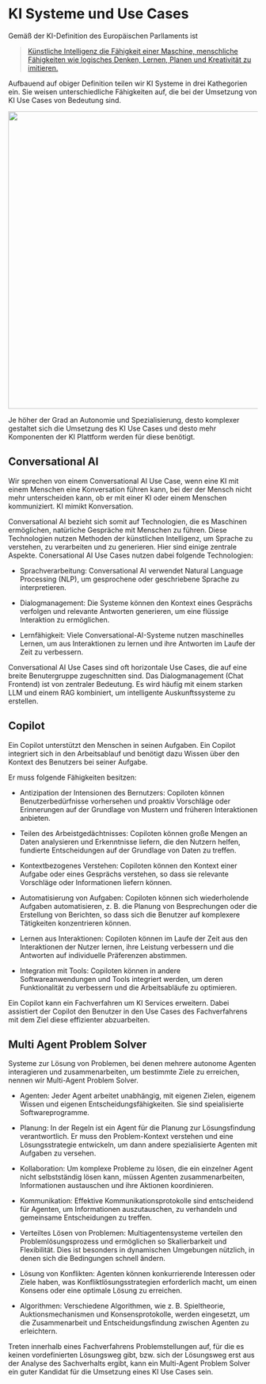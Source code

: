 # KI Systeme und Use Cases

Gemäß der KI-Definition des Europäischen Parllaments ist

> [Künstliche Intelligenz die Fähigkeit einer Maschine, menschliche Fähigkeiten wie logisches Denken, Lernen, Planen und Kreativität zu imitieren.](https://www.europarl.europa.eu/topics/de/article/20200827STO85804/was-ist-kunstliche-intelligenz-und-wie-wird-sie-genutzt)

Aufbauend auf obiger Definition teilen wir KI Systeme in drei Kathegorien ein. Sie weisen unterschiedliche Fähigkeiten auf, die bei der Umsetzung von KI Use Cases von Bedeutung sind.

<img src="../ki_systeme.png" width="600" height="600" />

Je höher der Grad an Autonomie und Spezialisierung, desto komplexer gestaltet sich die Umsetzung des KI Use Cases und desto mehr Komponenten der KI Plattform werden für diese benötigt.

## Conversational AI

Wir sprechen von einem Conversational AI Use Case, wenn eine KI mit einem Menschen eine Konversation führen kann, bei der der Mensch nicht mehr unterscheiden kann, ob er mit einer KI oder einem Menschen kommuniziert. KI mimikt Konversation.

Conversational AI bezieht sich somit auf Technologien, die es Maschinen ermöglichen, natürliche Gespräche mit Menschen zu führen. Diese Technologien nutzen Methoden der künstlichen Intelligenz, um Sprache zu verstehen, zu verarbeiten und zu generieren. Hier sind einige zentrale Aspekte. Conersational AI Use Cases nutzen dabei folgende Technologien:

- Sprachverarbeitung: Conversational AI verwendet Natural Language Processing (NLP), um gesprochene oder geschriebene Sprache zu interpretieren.

- Dialogmanagement: Die Systeme können den Kontext eines Gesprächs verfolgen und relevante Antworten generieren, um eine flüssige Interaktion zu ermöglichen.

- Lernfähigkeit: Viele Conversational-AI-Systeme nutzen maschinelles Lernen, um aus Interaktionen zu lernen und ihre Antworten im Laufe der Zeit zu verbessern.

Conversational AI Use Cases sind oft horizontale Use Cases, die auf eine breite Benutergruppe zugeschnitten sind. Das Dialogmanagement (Chat Frontend) ist von zentraler Bedeutung. Es wird häufig mit einem starken LLM und einem RAG kombiniert, um intelligente Auskunftssysteme zu erstellen. 

## Copilot

Ein Copilot unterstützt den Menschen in seinen Aufgaben. Ein Copilot integriert sich in den Arbeitsablauf und benötigt dazu Wissen über den Kontext des Benutzers bei seiner Aufgabe.

Er muss folgende Fähigkeiten besitzen:

- Antizipation der Intensionen des Bernutzers: Copiloten können Benutzerbedürfnisse vorhersehen und proaktiv Vorschläge oder Erinnerungen auf der Grundlage von Mustern und früheren Interaktionen anbieten.

- Teilen des Arbeistgedächtnisses: Copiloten können große Mengen an Daten analysieren und Erkenntnisse liefern, die den Nutzern helfen, fundierte Entscheidungen auf der Grundlage von Daten zu treffen.

- Kontextbezogenes Verstehen: Copiloten können den Kontext einer Aufgabe oder eines Gesprächs verstehen, so dass sie relevante Vorschläge oder Informationen liefern können.

- Automatisierung von Aufgaben: Copiloten können sich wiederholende Aufgaben automatisieren, z. B. die Planung von Besprechungen oder die Erstellung von Berichten, so dass sich die Benutzer auf komplexere Tätigkeiten konzentrieren können.

- Lernen aus Interaktionen: Copiloten können im Laufe der Zeit aus den Interaktionen der Nutzer lernen, ihre Leistung verbessern und die Antworten auf individuelle Präferenzen abstimmen.

- Integration mit Tools: Copiloten können in andere Softwareanwendungen und Tools integriert werden, um deren Funktionalität zu verbessern und die Arbeitsabläufe zu optimieren.

Ein Copilot kann ein Fachverfahren um KI Services erweitern. Dabei assistiert der Copilot den Benutzer in den Use Cases des Fachverfahrens  mit dem Ziel diese effizienter abzuarbeiten.

## Multi Agent Problem Solver

Systeme zur Lösung von Problemen, bei denen mehrere autonome Agenten interagieren und zusammenarbeiten, um bestimmte Ziele zu erreichen, nennen wir Multi-Agent Problem Solver.  

- Agenten: Jeder Agent arbeitet unabhängig, mit eigenen Zielen, eigenem Wissen und eigenen Entscheidungsfähigkeiten. Sie sind speialisierte Softwareprogramme.

- Planung: In der Regeln ist ein Agent für die Planung zur Lösungsfindung verantwortlich. Er muss den Problem-Kontext verstehen und eine Lösungsstrategie entwickeln, um dann andere spezialisierte Agenten mit Aufgaben zu versehen.

- Kollaboration: Um komplexe Probleme zu lösen, die ein einzelner Agent nicht selbstständig lösen kann, müssen Agenten zusammenarbeiten, Informationen austauschen und ihre Aktionen koordinieren.

- Kommunikation: Effektive Kommunikationsprotokolle sind entscheidend für Agenten, um Informationen auszutauschen, zu verhandeln und gemeinsame Entscheidungen zu treffen.

- Verteiltes Lösen von Problemen: Multiagentensysteme verteilen den Problemlösungsprozess und ermöglichen so Skalierbarkeit und Flexibilität.  Dies ist besonders in dynamischen Umgebungen nützlich, in denen sich die Bedingungen schnell ändern.

- Lösung von Konflikten: Agenten können konkurrierende Interessen oder Ziele haben, was Konfliktlösungsstrategien erforderlich macht, um einen Konsens oder eine optimale Lösung zu erreichen.

- Algorithmen: Verschiedene Algorithmen, wie z. B. Spieltheorie, Auktionsmechanismen und Konsensprotokolle, werden eingesetzt, um die Zusammenarbeit und Entscheidungsfindung zwischen Agenten zu erleichtern.

Treten innerhalb eines Fachverfahrens Problemstellungen auf, für die es keinen vordefinierten Lösungsweg gibt, bzw. sich der Lösungsweg erst aus der Analyse des Sachverhalts ergibt, kann ein Multi-Agent Problem Solver ein guter Kandidat für die Umsetzung eines KI Use Cases sein.
